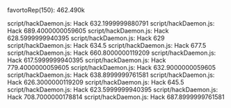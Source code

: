 favortoRep(150): 462.490k

script/hackDaemon.js: Hack 632.1999999880791
script/hackDaemon.js: Hack 689.4000000059605
script/hackDaemon.js: Hack 628.5999999940395
script/hackDaemon.js: Hack 629
script/hackDaemon.js: Hack 634.5
script/hackDaemon.js: Hack 677.5
script/hackDaemon.js: Hack 660.8000000119209
script/hackDaemon.js: Hack 617.5999999940395
script/hackDaemon.js: Hack 779.4000000059605
script/hackDaemon.js: Hack 632.9000000059605
script/hackDaemon.js: Hack 638.8999999761581
script/hackDaemon.js: Hack 626.3000000119209
script/hackDaemon.js: Hack 645.5
script/hackDaemon.js: Hack 623.5999999940395
script/hackDaemon.js: Hack 708.7000000178814
script/hackDaemon.js: Hack 687.8999999761581